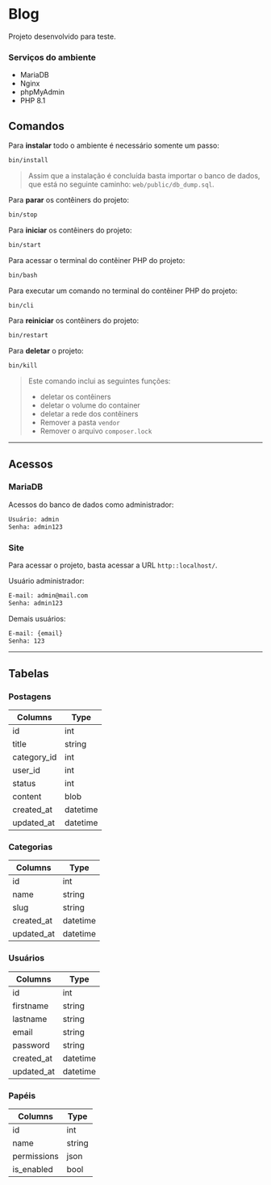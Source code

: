 # Blog

Projeto desenvolvido para teste.

### Serviços do ambiente
- MariaDB
- Nginx
- phpMyAdmin
- PHP 8.1

## Comandos

Para **instalar** todo o ambiente é necessário somente um passo:

```sh
bin/install
```

> Assim que a instalação é concluída basta importar o banco de dados, que está no seguinte caminho: `web/public/db_dump.sql`.

Para **parar** os contêiners do projeto:

```sh
bin/stop
```

Para **iniciar** os contêiners do projeto:

```sh
bin/start
```

Para acessar o terminal do contêiner PHP do projeto:

```sh
bin/bash
```

Para executar um comando no terminal do contêiner PHP do projeto:

```sh
bin/cli
```

Para **reiniciar** os contêiners do projeto:

```sh
bin/restart
```

Para **deletar** o projeto:

```sh
bin/kill
```

> Este comando inclui as seguintes funções:
> - deletar os contêiners
> - deletar o volume do container
> - deletar a rede dos contêiners
> - Remover a pasta `vendor`
> - Remover o arquivo `composer.lock`

---

## Acessos

### MariaDB

Acessos do banco de dados como administrador:

```txt
Usuário: admin
Senha: admin123
```

### Site

Para acessar o projeto, basta acessar a URL `http::localhost/`.

Usuário administrador:

```txt
E-mail: admin@mail.com
Senha: admin123
```

Demais usuários:

```txt
E-mail: {email}
Senha: 123
```

---

## Tabelas

### Postagens

| Columns     | Type     |
|-------------|----------|
| id          | int      |
| title       | string   |
| category_id | int      |
| user_id     | int      |
| status      | int      |
| content     | blob     |
| created_at  | datetime |
| updated_at  | datetime |

### Categorias

| Columns     | Type     |
|-------------|----------|
| id          | int      |
| name        | string   |
| slug        | string   |
| created_at  | datetime |
| updated_at  | datetime |

### Usuários

| Columns      | Type     |
|--------------|----------|
| id           | int      |
| firstname    | string   |
| lastname     | string   |
| email        | string   |
| password     | string   |
| created_at   | datetime |
| updated_at   | datetime |

### Papéis

| Columns     | Type     |
|-------------|----------|
| id          | int      |
| name        | string   |
| permissions | json     |
| is_enabled  | bool     |